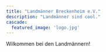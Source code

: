 ```yaml
---
title: "Landmänner Breckenheim e.V."
description: "Landmänner sind cool."
cascade:
  featured_image: 'logo.jpg'
---
```

Wilkommen bei den Landmännern!
